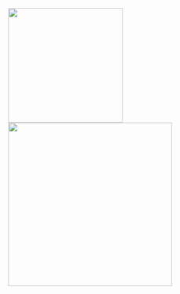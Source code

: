 <!-- ### Hi there 👋 
[![My GitHub Stats](https://github-readme-stats.vercel.app/api/?username=Weapon-X6&count_private=false&theme=tokyonight&showicons=true&title_color=ffd700)]()
   [![My GitHub Language Stats](https://github-readme-stats.vercel.app/api/top-langs/?username=Weapon-X6&langs_count=5&theme=tokyonight&title_color=ffd700)]()
-->
<a href="https://github.com/kjmczk">
  <img height="233" align="center" src="https://github-readme-stats.vercel.app/api/?username=Weapon-X6&count_private=true&theme=tokyonight&show_icons=true&title_color=ffd700" />
</a>
<a href="https://github.com/kjmczk">
  <img height="333" align="center"  src="https://github-readme-stats.vercel.app/api/top-langs/?username=Weapon-X6&langs_count=6&theme=tokyonight&title_color=ffd700" />
</a>

<!--
**Weapon-X6/Weapon-X6** is a ✨ _special_ ✨ repository because its `README.md` (this file) appears on your GitHub profile.

Here are some ideas to get you started:

- 🔭 I’m currently working on ...
- 🌱 I’m currently learning ...
- 👯 I’m looking to collaborate on ...
- 🤔 I’m looking for help with ...
- 💬 Ask me about ...
- 📫 How to reach me: ...
- 😄 Pronouns: ...
- ⚡ Fun fact: ...
-->
